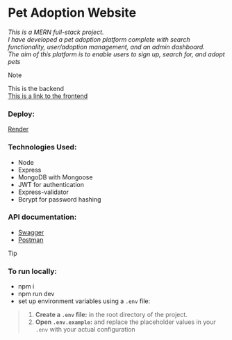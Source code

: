 # Pet Adoption Website

_This is a MERN full-stack project.\
 I have developed a pet adoption platform complete with search functionality, user/adoption management, and an admin dashboard.\
  The aim of this platform is to enable users to sign up, search for, and adopt pets_

> [!NOTE]
> This is the backend\
> [This is a link to the frontend](https://github.com/marieslo/Pet-Adoption_client)

### Deploy:
[Render](https://pet-adoption-server-312p.onrender.com)

### Technologies Used:
- Node
- Express
- MongoDB with Mongoose
- JWT for authentication
- Express-validator
- Bcrypt for password hashing

### API documentation:
- [Swagger](https://app.swaggerhub.com/apis/MarieSlo/Pet-Adoption/1.0.1)
- [Postman](https://documenter.getpostman.com/view/31862928/2sA2xb6bBY)

> [!TIP]
> 
> ### To run locally: 
- npm i
- npm run dev
- set up environment variables using a `.env` file:
> 1. **Create a `.env` file:** in the root directory of the project.
> 2. **Open `.env.example`:** and replace the placeholder values in your `.env` with your actual configuration
